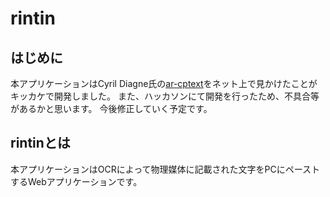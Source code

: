 # rintin

## はじめに
本アプリケーションはCyril Diagne氏の[ar-cptext](https://github.com/cyrildiagne/ar-cptext/tree/master/mobile)をネット上で見かけたことがキッカケで開発しました。
また、ハッカソンにて開発を行ったため、不具合等があるかと思います。
今後修正していく予定です。

## rintinとは
本アプリケーションはOCRによって物理媒体に記載された文字をPCにペーストするWebアプリケーションです。
